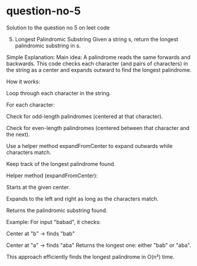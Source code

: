 # question-no-5
Solution to the question no 5 on leet code 

5. Longest Palindromic Substring
Given a string s, return the longest palindromic substring in s.

Simple Explanation:
Main idea: A palindrome reads the same forwards and backwards. This code checks each character (and pairs of characters) in the string as a center and expands outward to find the longest palindrome.

How it works:

Loop through each character in the string.

For each character:

Check for odd-length palindromes (centered at that character).

Check for even-length palindromes (centered between that character and the next).

Use a helper method expandFromCenter to expand outwards while characters match.

Keep track of the longest palindrome found.

Helper method (expandFromCenter):

Starts at the given center.

Expands to the left and right as long as the characters match.

Returns the palindromic substring found.

Example:
For input "babad", it checks:

Center at "b" → finds "bab"

Center at "a" → finds "aba"
Returns the longest one: either "bab" or "aba".

This approach efficiently finds the longest palindrome in O(n²) time.
